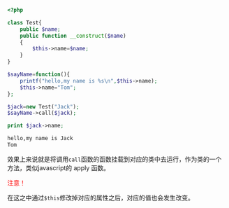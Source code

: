 ```php
<?php

class Test{
    public $name;
    public function __construct($name)
    {
        $this->name=$name;
    }
}

$sayName=function(){
    printf("hello,my name is %s\n",$this->name);
    $this->name="Tom";
};

$jack=new Test("Jack");
$sayName->call($jack);

print $jack->name;
```

```bash
hello,my name is Jack
Tom
```

效果上来说就是将调用`call`函数的函数挂载到对应的类中去运行，作为类的一个方法，类似javascript的 apply 函数。

<font color="red">注意！</font>

在这之中通过`$this`修改掉对应的属性之后，对应的值也会发生改变。